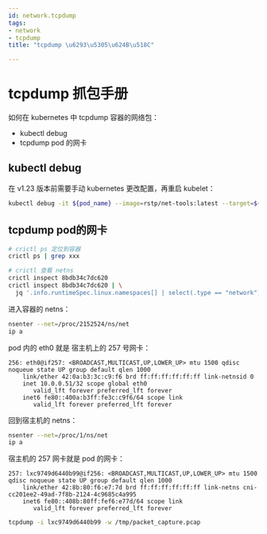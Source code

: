 ```yaml
---
id: network.tcpdump
tags:
- network
- tcpdump
title: "tcpdump \u6293\u5305\u624B\u518C"

---
```



# tcpdump 抓包手册
如何在 kubernetes 中 tcpdump 容器的网络包：

- kubectl debug
- tcpdump pod 的网卡


## kubectl debug
在 v1.23 版本前需要手动 kubernetes 更改配置，再重启 kubelet：
```bash
kubectl debug -it ${pod_name} --image=rstp/net-tools:latest --target=${container_name} -- bash
```


## tcpdump pod的网卡
```bash
# crictl ps 定位到容器
crictl ps | grep xxx

# crictl 查看 netns
crictl inspect 8bdb34c7dc620
crictl inspect 8bdb34c7dc620 | \
  jq '.info.runtimeSpec.linux.namespaces[] | select(.type == "network").path'
```
进入容器的 netns：
```bash
nsenter --net=/proc/2152524/ns/net
ip a
```
pod 内的 eth0 就是 宿主机上的 257 号网卡：
```
256: eth0@if257: <BROADCAST,MULTICAST,UP,LOWER_UP> mtu 1500 qdisc noqueue state UP group default qlen 1000
    link/ether 42:0a:b3:3c:c9:f6 brd ff:ff:ff:ff:ff:ff link-netnsid 0
    inet 10.0.0.51/32 scope global eth0
       valid_lft forever preferred_lft forever
    inet6 fe80::400a:b3ff:fe3c:c9f6/64 scope link 
       valid_lft forever preferred_lft forever
```
回到宿主机的 netns：
```bash
nsenter --net=/proc/1/ns/net
ip a
```
宿主机的 257 网卡就是 pod 的网卡：
```
257: lxc9749d6440b99@if256: <BROADCAST,MULTICAST,UP,LOWER_UP> mtu 1500 qdisc noqueue state UP group default qlen 1000
    link/ether 42:8b:80:f6:e7:7d brd ff:ff:ff:ff:ff:ff link-netns cni-cc201ee2-49ad-7f8b-2124-4c9685c4a995
    inet6 fe80::408b:80ff:fef6:e77d/64 scope link 
       valid_lft forever preferred_lft forever
```
```bash
tcpdump -i lxc9749d6440b99 -w /tmp/packet_capture.pcap
```
